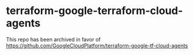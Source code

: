 # terraform-google-terraform-cloud-agents

This repo has been archived in favor of https://github.com/GoogleCloudPlatform/terraform-google-tf-cloud-agents
